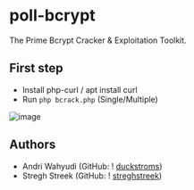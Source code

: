 # poll-bcrypt
The Prime Bcrypt Cracker &amp; Exploitation Toolkit.
 
## First step 
-   Install php-curl / apt install curl
-   Run ``php bcrack.php`` (Single/Multiple)

![image](https://user-images.githubusercontent.com/57305361/123562257-c18b3b80-d7d7-11eb-8b6e-9ba56a2101bd.png)


## Authors
*  Andri Wahyudi (GitHub: ! [duckstroms](https://github.com/duckstroms))
*  Stregh Streek  (GitHub: ! [streghstreek](https://github.com/streghstreek))
 
